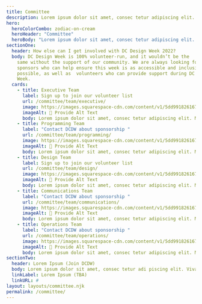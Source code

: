 ```yaml
---
title: Committee
description: Lorem ipsum dolor sit amet, consec tetur adipiscing elit. Vivamus et quam finibus, auctor arcu eu, consectetur erat. Mauris vitae arcu quis nunc varius.
hero:
  heroColorCombo: zodiac-on-cream
  heroHeader: "Committee"
  heroBody: "Lorem ipsum dolor sit amet, consec tetur adipiscing elit. Vivamus et quam finibus, auctor arcu eu, consectetur erat. Mauris vitae arcu quis nunc varius."
sectionOne:
  header: How else can I get involved with DC Design Week 2022?
  body: DC Design Week is 100% volunteer-run, and it wouldn’t be the
    same without the support of our community. We are always looking for
    sponsors who can help ensure this week is as accessible and inclusive as
    possible, as well as  volunteers who can provide support during DC Design
    Week.
  cards:
    - title: Executive Team
      label: Sign up to join our volunteer list
      url: /committee/team/executive/
      image: https://images.squarespace-cdn.com/content/v1/5dd9918261672b4797dfe20b/1574723753614-TEDHKIR93OAAAV9JKR60/black-cat-loop-02.gif?format=2500w
      imageAlt: 🛑 Provide Alt Text
      body: Lorem ipsum dolor sit amet, consec tetur adipiscing elit. Mauris egestas nisi eu orci fringilla mattis eres no.
    - title: Programming Team
      label: "Contact DCDW about sponsorship "
      url: /committee/team/programming/
      image: https://images.squarespace-cdn.com/content/v1/5dd9918261672b4797dfe20b/1574723753614-TEDHKIR93OAAAV9JKR60/black-cat-loop-02.gif?format=2500w
      imageAlt: 🛑 Provide Alt Text
      body: Lorem ipsum dolor sit amet, consec tetur adipiscing elit. Mauris egestas nisi eu orci fringilla mattis eres no.
    - title: Design Team
      label: Sign up to join our volunteer list
      url: /committee/team/design/
      image: https://images.squarespace-cdn.com/content/v1/5dd9918261672b4797dfe20b/1574723753614-TEDHKIR93OAAAV9JKR60/black-cat-loop-02.gif?format=2500w
      imageAlt: 🛑 Provide Alt Text
      body: Lorem ipsum dolor sit amet, consec tetur adipiscing elit. Mauris egestas nisi eu orci fringilla mattis eres no.
    - title: Communications Team
      label: "Contact DCDW about sponsorship "
      url: /committee/team/communications/
      image: https://images.squarespace-cdn.com/content/v1/5dd9918261672b4797dfe20b/1574723753614-TEDHKIR93OAAAV9JKR60/black-cat-loop-02.gif?format=2500w
      imageAlt: 🛑 Provide Alt Text
      body: Lorem ipsum dolor sit amet, consec tetur adipiscing elit. Mauris egestas nisi eu orci fringilla mattis eres no.
    - title: Operations Team
      label: "Contact DCDW about sponsorship "
      url: /committee/team/operations/
      image: https://images.squarespace-cdn.com/content/v1/5dd9918261672b4797dfe20b/1574723753614-TEDHKIR93OAAAV9JKR60/black-cat-loop-02.gif?format=2500w
      imageAlt: 🛑 Provide Alt Text
      body: Lorem ipsum dolor sit amet, consec tetur adipiscing elit. Mauris egestas nisi eu orci fringilla mattis eres no.
sectionTwo:
  header: Lorem Ipsum (Join DCDW)
  body: Lorem ipsum dolor sit amet, consec tetur adi piscing elit. Vivamus et quam finibus, auctor arcu eu, consec tetur erat. Mauris vitae arcu quis nunc varius mollis.
  linkLabel: Lorem Ipsum (TBA)
  linkURL: #
layout: layouts/committee.njk
permalink: /committee/
---
```

